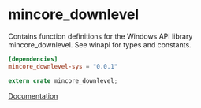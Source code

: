 # mincore_downlevel #
Contains function definitions for the Windows API library mincore_downlevel. See winapi for types and constants.

```toml
[dependencies]
mincore_downlevel-sys = "0.0.1"
```

```rust
extern crate mincore_downlevel;
```

[Documentation](https://retep998.github.io/doc/winapi/mincore_downlevel/)
